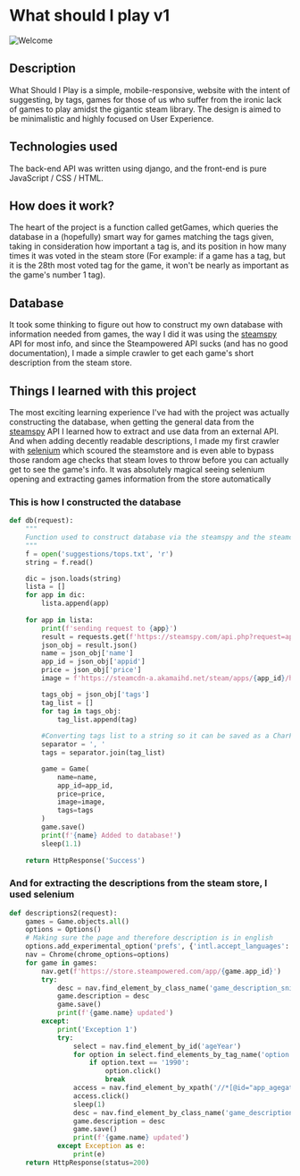 # What should I play v1
![Welcome](https://i.postimg.cc/QjVwf8XR/Screenshot-1.jpg)

## Description
 What Should I Play is a simple, mobile-responsive, website with the intent of suggesting, by tags, games for those of us who suffer from the ironic lack of games to play amidst the gigantic steam library.
 The design is aimed to be minimalistic and highly focused on User Experience.

## Technologies used
The back-end API was written using django, and the front-end is pure JavaScript / CSS / HTML.

## How does it work?
The heart of the project is a function called getGames, which queries the database in a (hopefully) smart way for games matching the tags given, taking in consideration how important a tag is, and its position in how many times it was voted in the steam store (For example: if a game has a tag, but it is the 28th most voted tag for the game, it won't be nearly as important as the game's number 1 tag).

## Database
It took some thinking to figure out how to construct my own database with information needed from games, the way I did it was using the [steamspy](https://steamspy.com/) API for most info, and since the Steampowered API sucks (and has no good documentation), I made a simple crawler to get each game's short description from the steam store.


## Things I learned with this project
The most exciting learning experience I've had with the project was actually constructing the database, when getting the general data from the [steamspy](https://steamspy.com/) API I learned how to extract and use data from an external API. And when adding decently readable descriptions, I made my first crawler with [selenium](https://selenium-python.readthedocs.io/) which scoured the steamstore and is even able to bypass those random age checks that steam loves to throw before you can actually get to see the game's info. It was absolutely magical seeing selenium opening and extracting games information from the store automatically

### This is how I constructed the database
```python
def db(request):
    """
    Function used to construct database via the steamspy and the steamcdn API's
    """
    f = open('suggestions/tops.txt', 'r')
    string = f.read()

    dic = json.loads(string)
    lista = []
    for app in dic:
        lista.append(app)
    
    for app in lista:
        print(f'sending request to {app}')
        result = requests.get(f'https://steamspy.com/api.php?request=appdetails&appid={app}')
        json_obj = result.json()
        name = json_obj['name']
        app_id = json_obj['appid']
        price = json_obj['price']
        image = f'https://steamcdn-a.akamaihd.net/steam/apps/{app_id}/header.jpg'

        tags_obj = json_obj['tags']
        tag_list = []
        for tag in tags_obj:
            tag_list.append(tag)
        
        #Converting tags list to a string so it can be saved as a CharField
        separator = ', '
        tags = separator.join(tag_list)

        game = Game(
            name=name,
            app_id=app_id,
            price=price,
            image=image,
            tags=tags
        )
        game.save()
        print(f'{name} Added to database!')
        sleep(1.1) 
  
    return HttpResponse('Success')
```

### And for extracting the descriptions from the steam store, I used selenium
```python
def descriptions2(request):
    games = Game.objects.all()
    options = Options()
    # Making sure the page and therefore description is in english
    options.add_experimental_option('prefs', {'intl.accept_languages': 'en,en_US'})
    nav = Chrome(chrome_options=options)
    for game in games:
        nav.get(f'https://store.steampowered.com/app/{game.app_id}')
        try:
            desc = nav.find_element_by_class_name('game_description_snippet').text
            game.description = desc
            game.save()
            print(f'{game.name} updated')
        except:
            print('Exception 1')
            try:
                select = nav.find_element_by_id('ageYear')
                for option in select.find_elements_by_tag_name('option'):
                    if option.text == '1990':
                        option.click()
                        break
                access = nav.find_element_by_xpath('//*[@id="app_agegate"]/div[1]/div[3]/a[1]')
                access.click()
                sleep(1)
                desc = nav.find_element_by_class_name('game_description_snippet').text
                game.description = desc
                game.save()
                print(f'{game.name} updated')
            except Exception as e:
                print(e)
    return HttpResponse(status=200)
```
